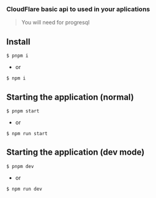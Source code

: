 ### CloudFlare basic api to used in your aplications
> You will need for progresql 

## Install

```
$ pnpm i
```

- or

```
$ npm i
```

## Starting the application (normal)

```
$ pnpm start
```

- or

```
$ npm run start
```

## Starting the application (dev mode)

```
$ pnpm dev
```

- or

```
$ npm run dev
```
